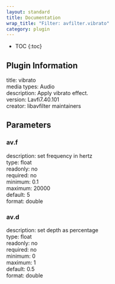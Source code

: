 ```yaml
---
layout: standard
title: Documentation
wrap_title: "Filter: avfilter.vibrato"
category: plugin
---
```

* TOC
{:toc}

## Plugin Information

title: vibrato  
media types:
Audio  
description: Apply vibrato effect.  
version: Lavfi7.40.101  
creator: libavfilter maintainers  

## Parameters

### av.f

  
description:
set frequency in hertz  
type: float  
readonly: no  
required: no  
minimum: 0.1  
maximum: 20000  
default: 5  
format: double  

### av.d

  
description:
set depth as percentage  
type: float  
readonly: no  
required: no  
minimum: 0  
maximum: 1  
default: 0.5  
format: double  

